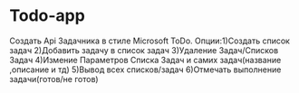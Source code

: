 # Todo-app
Создать Api Задачника в стиле Microsoft ToDo.
Опции:1)Создать список задач
      2)Добавить задачу в список задач
      3)Удаление Задач/Списков Задач
      4)Измение Параметров Списка Задач и самих задач(название ,описание и тд)
      5)Вывод всех списков/задач
      6)Отмечать выполнение задачи(готов/не готов)
      
